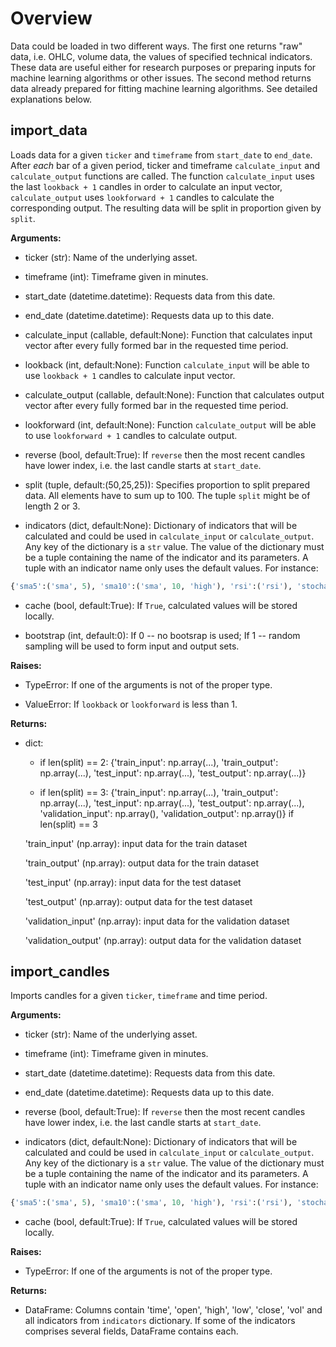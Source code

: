 # Overview

Data could be loaded in two different ways. The first one returns "raw"
data, i.e. OHLC, volume data, the values of specified technical indicators. These data
 are useful either for research purposes or preparing inputs for machine learning algorithms or other issues. The second method returns data already prepared for fitting machine learning algorithms. See detailed explanations
 below.

## import_data

Loads data for a given ```ticker``` and ```timeframe``` from ```start_date``` to ```end_date```.
After _each_ bar of a given period, ticker and timeframe ```calculate_input```
and ```calculate_output``` functions are called. The function ```calculate_input```
uses the last ```lookback + 1``` candles in order to calculate an input vector, ```calculate_output```
uses ```lookforward + 1``` candles to calculate the corresponding output. The resulting data
will be split in proportion given by ```split```.

**Arguments:**

* ticker (str): Name of the underlying asset.

* timeframe (int): Timeframe given in minutes.

* start_date (datetime.datetime): Requests data from this date.

* end_date (datetime.datetime): Requests data up to this date.

* calculate_input (callable, default:None): Function that calculates input vector after
                 every fully formed bar in the requested time period.

* lookback (int, default:None): Function ```calculate_input``` will be able
          to use ```lookback + 1``` candles to calculate input vector.

* calculate_output (callable, default:None): Function that calculates output vector after
                  every fully formed bar in the requested time period.

* lookforward (int, default:None): Function ```calculate_output``` will be able
          to use ```lookforward + 1``` candles to calculate output.

* reverse (bool, default:True): If ```reverse``` then the most recent candles have
         lower index, i.e. the last candle starts at ```start_date```.

* split (tuple, default:(50,25,25)): Specifies proportion to split prepared data.
       All elements have to sum up to 100. The tuple ```split``` might be of
       length 2 or 3.

* indicators (dict, default:None): Dictionary of indicators that will be calculated
            and could be used in ```calculate_input``` or ```calculate_output```.
            Any key of the dictionary is a ```str``` value. The value of the dictionary must be a         tuple containing the name of the indicator and its parameters. A tuple with an indicator name only uses the default values.
            For instance:

```python
{'sma5':('sma', 5), 'sma10':('sma', 10, 'high'), 'rsi':('rsi'), 'stochastic3':('stochastic', 3)}
```

* cache (bool, default:True): If ```True```, calculated values will be stored locally.

* bootstrap (int, default:0): If 0 -- no bootsrap is used;
                              If 1 -- random sampling will be used to form input
                                    and output sets.

**Raises:**

* TypeError: If one of the arguments is not of the proper type.

* ValueError: If ```lookback``` or ```lookforward``` is less than 1.

**Returns:**

* dict:
    - if len(split) == 2:
      {'train_input': np.array(...), 'train_output': np.array(...),
      'test_input': np.array(...), 'test_output': np.array(...)}

    - if len(split) == 3:
      {'train_input': np.array(...), 'train_output': np.array(...),
      'test_input': np.array(...), 'test_output': np.array(...),
      'validation_input': np.array(), 'validation_output': np.array()} if len(split) == 3

    'train_input' (np.array): input data for the train dataset

    'train_output' (np.array): output data for the train dataset

    'test_input' (np.array): input data for the test dataset

    'test_output' (np.array): output data for the test dataset

    'validation_input' (np.array): input data for the validation dataset

    'validation_output' (np.array): output data for the validation dataset

## import_candles

Imports candles for a given ```ticker```, ```timeframe``` and time period.

**Arguments:**

* ticker (str): Name of the underlying asset.

* timeframe (int): Timeframe given in minutes.

* start_date (datetime.datetime): Requests data from this date.

* end_date (datetime.datetime): Requests data up to this date.

* reverse (bool, default:True): If ```reverse``` then the most recent candles have
         lower index, i.e. the last candle starts at ```start_date```.

* indicators (dict, default:None): Dictionary of indicators that will be calculated
           and could be used in ```calculate_input``` or ```calculate_output```.
           Any key of the dictionary is a ```str``` value. The value of the dictionary must be a         tuple containing the name of the indicator and its parameters. A tuple with an indicator name only uses the default values.
           For instance:

```python
{'sma5':('sma', 5), 'sma10':('sma', 10, 'high'), 'rsi':('rsi'), 'stochastic3':('stochastic', 3)}
```

* cache (bool, default:True): If ```True```, calculated values will be stored locally.

**Raises:**

* TypeError: If one of the arguments is not of the proper type.

**Returns:**

* DataFrame: Columns contain 'time', 'open', 'high', 'low', 'close', 'vol' and all indicators from ```indicators``` dictionary. If some of the indicators
           comprises several fields, DataFrame contains each.
